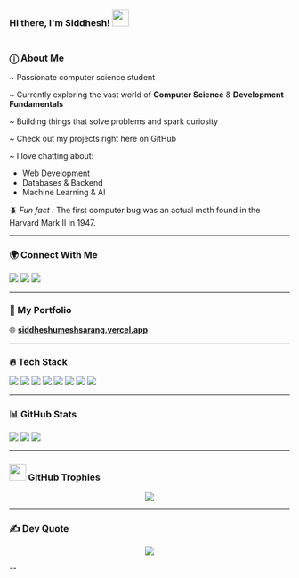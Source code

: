 ### Hi there, I'm Siddhesh! <img src="https://emojis.slackmojis.com/emojis/images/1536351075/4594/blob-wave.gif" width="30" /> <br/><br/>

### ⓘ About Me

~ Passionate computer science student

~ Currently exploring the vast world of **Computer Science** & **Development Fundamentals**

~ Building things that solve problems and spark curiosity 

~ Check out my projects right here on GitHub  

~ I love chatting about:
- Web Development  
- Databases & Backend  
- Machine Learning & AI  


🪲 *Fun fact :* The first computer bug was an actual moth found in the Harvard Mark II in 1947.

***

### 🌍 Connect With Me

<p align="left">
  <a href="https://instagram.com/iamsid08"><img src="https://img.shields.io/badge/Instagram-%23E4405F?style=for-the-badge&logo=instagram&logoColor=white" /></a>
  <a href="https://linkedin.com/in/siddhesh-sarang-3a060a2a2"><img src="https://img.shields.io/badge/LinkedIn-%230077B5?style=for-the-badge&logo=linkedin&logoColor=white" /></a>
  <a href="https://x.com/iamsid08_"><img src="https://img.shields.io/badge/X-black?style=for-the-badge&logo=X&logoColor=white" /></a>
</p>

***

### 🤔 My Portfolio

🌐 [**siddheshumeshsarang.vercel.app**](https://siddheshumeshsarang.vercel.app)

***

### 🔥 Tech Stack

<p align="left">
  <img src="https://img.shields.io/badge/JavaScript-%23323330?style=for-the-badge&logo=javascript&logoColor=%23F7DF1E" />
  <img src="https://img.shields.io/badge/React-%2320232a?style=for-the-badge&logo=react&logoColor=%2361DAFB" />
  <img src="https://img.shields.io/badge/firebase-a08021?style=for-the-badge&logo=firebase&logoColor=ffcd34" />
  <img src="https://img.shields.io/badge/Vercel-%23000000?style=for-the-badge&logo=vercel&logoColor=white" />
  <img src="https://img.shields.io/badge/Git-%23F05033?style=for-the-badge&logo=git&logoColor=white" />
  <img src="https://img.shields.io/badge/Docker-%230db7ed?style=for-the-badge&logo=docker&logoColor=white" />
  <img src="https://img.shields.io/badge/MySQL-4479A1?style=for-the-badge&logo=mysql&logoColor=white" />
  <img src="https://img.shields.io/badge/C++-%2300599C?style=for-the-badge&logo=c%2B%2B&logoColor=white" />
</p>

***

### 📊 GitHub Stats

<p align="left">
  <img src="https://github-readme-stats.vercel.app/api?username=SIDDHESHUMESHSARANG&theme=github_dark&hide_border=true&include_all_commits=true&count_private=true" />
  <img src="https://github-readme-streak-stats.herokuapp.com/?user=SIDDHESHUMESHSARANG&theme=github_dark&hide_border=true" />
  <img src="https://github-readme-stats.vercel.app/api/top-langs/?username=SIDDHESHUMESHSARANG&theme=github_dark&hide_border=true&layout=compact" />
</p>

***

### <img src="https://emojis.slackmojis.com/emojis/images/1694915491/69089/pizza-trophy.png?1694915491" width="30"/> GitHub Trophies

<p align="center">
  <img src="https://github-profile-trophy.vercel.app/?username=SIDDHESHUMESHSARANG&theme=radical&no-frame=true&no-bg=false&margin-w=8" />
</p>

***

### ✍️ Dev Quote

<p align="center">
  <img src="https://quotes-github-readme.vercel.app/api?type=vertical&theme=merko" />
</p>

--

<!-- Designed with ❤️ and markdown magic -->
